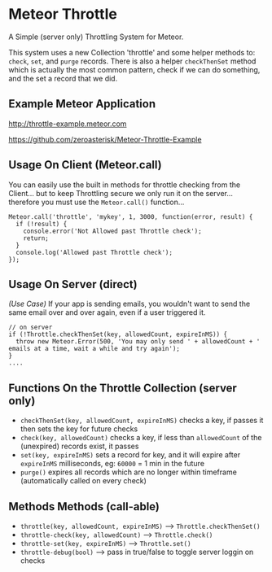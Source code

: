 Meteor Throttle
==========================

A Simple (server only) Throttling System for Meteor.

This system uses a new Collection 'throttle' and some helper methods to:
`check`, `set`, and `purge` records.  There is also a helper `checkThenSet`
method which is actually the most common pattern, check if we can do something,
and the set a record that we did.

Example Meteor Application
------------------------

http://throttle-example.meteor.com

https://github.com/zeroasterisk/Meteor-Throttle-Example


Usage On Client (Meteor.call)
------------------------

You can easily use the built in methods for throttle checking from the
Client... but to keep Throttling secure we only run it on the server...
therefore you must use the `Meteor.call()` function...

    Meteor.call('throttle', 'mykey', 1, 3000, function(error, result) {
      if (!result) {
        console.error('Not Allowed past Throttle check');
        return;
      }
      console.log('Allowed past Throttle check');
    });


Usage On Server (direct)
------------------------

_(Use Case)_ If your app is sending emails, you wouldn't want to send the same email over
and over again, even if a user triggered it.

    // on server
    if (!Throttle.checkThenSet(key, allowedCount, expireInMS)) {
      throw new Meteor.Error(500, 'You may only send ' + allowedCount + ' emails at a time, wait a while and try again');
    }
    ....


Functions On the Throttle Collection (server only)
------------------------

* `checkThenSet(key, allowedCount, expireInMS)` checks a key, if passes it then sets the key for future checks
* `check(key, allowedCount)` checks a key, if less than `allowedCount` of the (unexpired) records exist, it passes
* `set(key, expireInMS)` sets a record for key, and it will expire after `expireInMS` milliseconds, eg: `60000` = 1 min in the future
* `purge()` expires all records which are no longer within timeframe (automatically called on every check)


Methods Methods (call-able)
------------------------

* `throttle(key, allowedCount, expireInMS)` --> `Throttle.checkThenSet()`
* `throttle-check(key, allowedCount)` --> `Throttle.check()`
* `throttle-set(key, expireInMS)` --> `Throttle.set()`
* `throttle-debug(bool)` --> pass in true/false to toggle server loggin on checks

